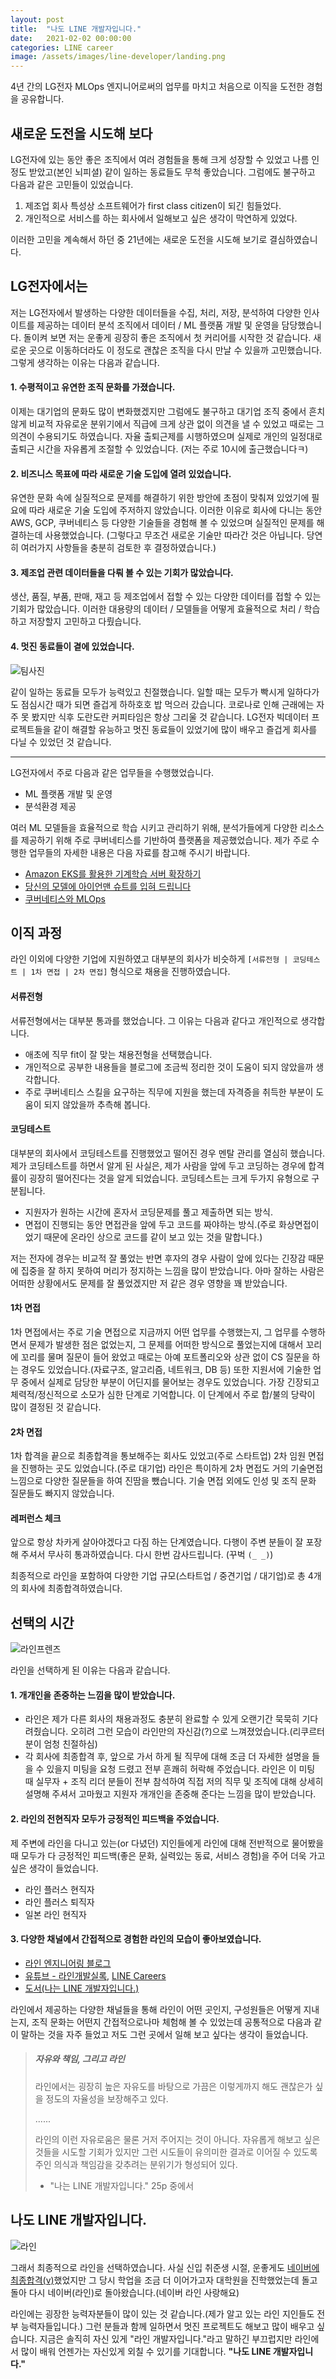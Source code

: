 ```yaml
---
layout: post
title:  "나도 LINE 개발자입니다."
date:   2021-02-02 00:00:00
categories: LINE career
image: /assets/images/line-developer/landing.png
---
```

4년 간의 LG전자 MLOps 엔지니어로써의 업무를 마치고 처음으로 이직을 도전한 경험을 공유합니다.

## 새로운 도전을 시도해 보다

LG전자에 있는 동안 좋은 조직에서 여러 경험들을 통해 크게 성장할 수 있었고 나름 인정도 받았고(본인 뇌피셜) 같이 일하는 동료들도 무척 좋았습니다.
그럼에도 불구하고 다음과 같은 고민들이 있었습니다.

1. 제조업 회사 특성상 소프트웨어가 first class citizen이 되긴 힘들었다.
2. 개인적으로 서비스를 하는 회사에서 일해보고 싶은 생각이 막연하게 있었다.

이러한 고민을 계속해서 하던 중 21년에는 새로운 도전을 시도해 보기로 결심하였습니다.

## LG전자에서는

저는 LG전자에서 발생하는 다양한 데이터들을 수집, 처리, 저장, 분석하여 다양한 인사이트를 제공하는 데이터 분석 조직에서 데이터 / ML 플랫품 개발 및 운영을 담당했습니다.
돌이켜 보면 저는 운좋게 굉장히 좋은 조직에서 첫 커리어를 시작한 것 같습니다. 새로운 곳으로 이동하더라도 이 정도로 괜찮은 조직을 다시 만날 수 있을까 고민했습니다. 그렇게 생각하는 이유는 다음과 같습니다.

#### 1. 수평적이고 유연한 조직 문화를 가졌습니다.

이제는 대기업의 문화도 많이 변화했겠지만 그럼에도 불구하고 대기업 조직 중에서 흔치 않게 비교적 자유로운 분위기에서 직급에 크게 상관 없이 의견을 낼 수 있었고 때로는 그 의견이 수용되기도 하였습니다.
자율 출퇴근제를 시행하였으며 실제로 개인의 일정대로 출퇴근 시간을 자유롭게 조절할 수 있었습니다. (저는 주로 10시에 출근했습니다ㅋ)

#### 2. 비즈니스 목표에 따라 새로운 기술 도입에 열려 있었습니다.

유연한 문화 속에 실질적으로 문제를 해결하기 위한 방안에 초점이 맞춰져 있었기에 필요에 따라 새로운 기술 도입에 주저하지 않았습니다.
이러한 이유로 회사에 다니는 동안 AWS, GCP, 쿠버네티스 등 다양한 기술들을 경험해 볼 수 있었으며 실질적인 문제를 해결하는데 사용했었습니다.
(그렇다고 무조건 새로운 기술만 따라간 것은 아닙니다. 당연히 여러가지 사항들을 충분히 검토한 후 결정하였습니다.)

#### 3. 제조업 관련 데이터들을 다뤄 볼 수 있는 기회가 많았습니다.

생산, 품질, 부품, 판매, 재고 등 제조업에서 접할 수 있는 다양한 데이터를 접할 수 있는 기회가 많았습니다. 이러한 대용량의 데이터 / 모델들을 어떻게 효율적으로 처리 / 학습하고 저장할지 고민하고 다뤘습니다.

#### 4. 멋진 동료들이 곁에 있었습니다.

![팀사진](/assets/images/line-developer/team.png)

같이 일하는 동료들 모두가 능력있고 친절했습니다. 일할 때는 모두가 빡시게 일하다가도 점심시간 때가 되면 즐겁게 하하호호 밥 먹으러 갔습니다. 코로나로 인해 근래에는 자주 못 봤지만 식후 도란도란 커피타임은 항상 그리울 것 같습니다.
LG전자 빅데이터 프로젝트들을 같이 해결할 유능하고 멋진 동료들이 있었기에 많이 배우고 즐겁게 회사를 다닐 수 있었던 것 같습니다.

---

LG전자에서 주로 다음과 같은 업무들을 수행했었습니다.

- ML 플랫폼 개발 및 운영
- 분석환경 제공

여러 ML 모델들을 효율적으로 학습 시키고 관리하기 위해, 분석가들에게 다양한 리소스를 제공하기 위해 주로 쿠버네티스를 기반하여 플랫폼을 제공했었습니다. 제가 주로 수행한 업무들의 자세한 내용은 다음 자료를 참고해 주시기 바랍니다.

- [Amazon EKS를 활용한 기계학습 서버 확장하기](https://www.youtube.com/watch?v=egv2TlfLL1Y)
- [당신의 모델에 아이언맨 슈트를 입혀 드립니다](https://bit.ly/2Y9odXK)
- [쿠버네티스와 MLOps](https://coffeewhale.com/kubernetes/ml/k8s/docker/machine-learning/2019/01/11/k8s-ml-01/)

## 이직 과정

라인 이외에 다양한 기업에 지원하였고 대부분의 회사가 비슷하게 `[서류전형 | 코딩테스트 | 1차 면접 | 2차 면접]` 형식으로 채용을 진행하였습니다.

#### 서류전형

서류전형에서는 대부분 통과를 했었습니다. 그 이유는 다음과 같다고 개인적으로 생각합니다.

- 애초에 직무 fit이 잘 맞는 채용전형을 선택했습니다.
- 개인적으로 공부한 내용들을 블로그에 조금씩 정리한 것이 도움이 되지 않았을까 생각합니다.
- 주로 쿠버네티스 스킬을 요구하는 직무에 지원을 했는데 자격증을 취득한 부분이 도움이 되지 않았을까 추측해 봅니다.

#### 코딩테스트

대부분의 회사에서 코딩테스트를 진행했었고 떨어진 경우 멘탈 관리를 열심히 했습니다.
제가 코딩테스트를 하면서 알게 된 사실은, 제가 사람을 앞에 두고 코딩하는 경우에 합격률이 굉장히 떨어진다는 것을 알게 되었습니다.
코딩테스트는 크게 두가지 유형으로 구분됩니다.

- 지원자가 원하는 시간에 혼자서 코딩문제를 풀고 제출하면 되는 방식.
- 면접이 진행되는 동안 면접관을 앞에 두고 코드를 짜야하는 방식.(주로 화상면접이었기 때문에 온라인 상으로 코드를 같이 보고 있는 것을 말합니다.)

저는 전자에 경우는 비교적 잘 풀었는 반면 후자의 경우 사람이 앞에 있다는 긴장감 때문에 집중을 잘 하지 못하여 머리가 정지하는 느낌을 많이 받았습니다. 아마 잘하는 사람은 어떠한 상황에서도 문제를 잘 풀었겠지만 저 같은 경우 영향을 꽤 받았습니다.

#### 1차 면접

1차 면접에서는 주로 기술 면접으로 지금까지 어떤 업무를 수행했는지, 그 업무를 수행하면서 문제가 발생한 점은 없었는지, 그 문제를 어떠한 방식으로 풀었는지에 대해서 꼬리에 꼬리를 물며 질문이 들어 왔었고 때로는 아예 포트폴리오와 상관 없이 CS 질문을 하는 경우도 있었습니다.(자료구조, 알고리즘, 네트워크, DB 등) 또한 지원서에 기술한 업무 중에서 실제로 담당한 부분이 어딘지를 물어보는 경우도 있었습니다. 가장 긴장되고 체력적/정신적으로 소모가 심한 단계로 기억합니다. 이 단계에서 주로 합/불의 당락이 많이 결정된 것 같습니다.

#### 2차 면접

1차 합격을 끝으로 최종합격을 통보해주는 회사도 있었고(주로 스타트업) 2차 임원 면접을 진행하는 곳도 있었습니다.(주로 대기업) 라인은 특이하게 2차 면접도 거의 기술면접 느낌으로 다양한 질문들을 하여 진땀을 뺐습니다. 기술 면접 외에도 인성 및 조직 문화 질문들도 빠지지 않았습니다.

#### 레퍼런스 체크

앞으로 항상 차카게 살아야겠다고 다짐 하는 단계였습니다. 다행이 주변 분들이 잘 포장해 주셔서 무사히 통과하였습니다. 다시 한번 감사드립니다. (꾸벅 `(_ _)`)


최종적으로 라인을 포함하여 다양한 기업 규모(스타트업 / 중견기업 / 대기업)로 총 4개의 회사에 최종합격하였습니다.

## 선택의 시간

![라인프렌즈](/assets/images/line-developer/linefriends.png)

라인을 선택하게 된 이유는 다음과 같습니다.

#### 1. 개개인을 존중하는 느낌을 많이 받았습니다.

- 라인은 제가 다른 회사의 채용과정도 충분히 완료할 수 있게 오랜기간 묵묵히 기다려줬습니다. 오히려 그런 모습이 라인만의 자신감(?)으로 느껴졌었습니다.(리쿠르터 분이 엄청 친절하심)
- 각 회사에 최종합격 후, 앞으로 가서 하게 될 직무에 대해 조금 더 자세한 설명을 들을 수 있을지 미팅을 요청 드렸고 전부 흔쾌히 허락해 주었습니다. 라인은 이 미팅 때 실무자 + 조직 리더 분들이 전부 참석하여 직접 저의 직무 및 조직에 대해 상세히 설명해 주셔서 고마웠고 지원자 개개인을 존중해 준다는 느낌을 많이 받았습니다.

#### 2. 라인의 전현직자 모두가 긍정적인 피드백을 주었습니다.

제 주변에 라인을 다니고 있는(or 다녔던) 지인들에게 라인에 대해 전반적으로 물어봤을 때 모두가 다 긍정적인 피드백(좋은 문화, 실력있는 동료, 서비스 경험)을 주어 더욱 가고 싶은 생각이 들었습니다.

- 라인 플러스 현직자
- 라인 플러스 퇴직자
- 일본 라인 현직자

#### 3. 다양한 채널에서 간접적으로 경험한 라인의 모습이 좋아보였습니다.

 - [라인 엔지니어링 블로그](https://engineering.linecorp.com/ko/blog)
 - [유튜브 - 라인개발실록](https://www.youtube.com/c/linedevlog), [LINE Careers](https://www.youtube.com/channel/UCs7yp6LszlQo2gpUFWAHFIw)
 - [도서(나는 LINE 개발자입니다.)](https://book.naver.com/bookdb/book_detail.nhn?bid=15372183)

라인에서 제공하는 다양한 채널들을 통해 라인이 어떤 곳인지, 구성원들은 어떻게 지내는지, 조직 문화는 어떤지 간접적으로나마 체험해 볼 수 있었는데 공통적으로 다음과 같이 말하는 것을 자주 들었고 저도 그런 곳에서 일해 보고 싶다는 생각이 들었습니다.


> ##### 자유와 책임, 그리고 라인
> 
> 라인에서는 굉장히 높은 자유도를 바탕으로 가끔은 이렇게까지 해도 괜찮은가 싶을 정도의 자율성을 보장해주고 있다. 
>
> ......
>
> 라인의 이런 자유로움은 물론 거저 주어지는 것이 아니다. 자유롭게 해보고 싶은 것들을 시도할 기회가 있지만 그런 시도들이 유의미한 결과로 이어질 수 있도록 주인 의식과 책임감을 갖추려는 분위기가 형성되어 있다.
>
> - "나는 LINE 개발자입니다." 25p 중에서

## 나도 LINE 개발자입니다.

![라인](/assets/images/line-developer/landing.png)

그래서 최종적으로 라인을 선택하였습니다. 사실 신입 취준생 시절, 운좋게도 [네이버에 최종합격(v)](/assets/images/line-developer/naver-sm.png)했었지만 그 당시 학업을 조금 더 이어가고자 대학원을 진학했었는데 돌고 돌아 다시 네이버(라인)로 돌아왔습니다.(네이버 라인 사랑해요)

라인에는 굉장한 능력자분들이 많이 있는 것 같습니다.(제가 알고 있는 라인 지인들도 전부 능력자들입니다.) 그런 분들과 함께 일하면서 멋진 프로젝트도 해보고 많이 배우고 싶습니다. 지금은 솔직히 자신 있게 "라인 개발자입니다."라고 말하긴 부끄럽지만 라인에서 많이 배워 언젠가는 자신있게 외칠 수 있기를 기대합니다. **"나도 LINE 개발자입니다."**
